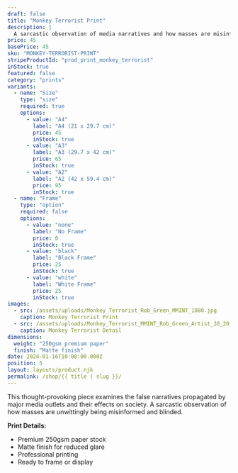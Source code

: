 ```yaml
---
draft: false
title: "Monkey Terrorist Print"
description: |
  A sarcastic observation of media narratives and how masses are misinformed. This piece examines false narratives propagated by major media outlets and their effects on society.
price: 45
basePrice: 45
sku: "MONKEY-TERRORIST-PRINT"
stripeProductId: "prod_print_monkey_terrorist"
inStock: true
featured: false
category: "prints"
variants:
  - name: "Size"
    type: "size"
    required: true
    options:
      - value: "A4"
        label: "A4 (21 x 29.7 cm)"
        price: 45
        inStock: true
      - value: "A3"
        label: "A3 (29.7 x 42 cm)"
        price: 65
        inStock: true
      - value: "A2"
        label: "A2 (42 x 59.4 cm)"
        price: 95
        inStock: true
  - name: "Frame"
    type: "option"
    required: false
    options:
      - value: "none"
        label: "No Frame"
        price: 0
        inStock: true
      - value: "black"
        label: "Black Frame"
        price: 25
        inStock: true
      - value: "white"
        label: "White Frame"
        price: 25
        inStock: true
images:
  - src: /assets/uploads/Monkey_Terrorist_Rob_Green_MMINT_1080.jpg
    caption: Monkey Terrorist Print
  - src: /assets/uploads/Monkey_Terrorist_MMINT_Rob_Green_Artist_30_20.jpg
    caption: Monkey Terrorist Detail
dimensions:
  weight: "250gsm premium paper"
  finish: "Matte finish"
date: 2024-01-16T10:00:00.000Z
position: 5
layout: layouts/product.njk
permalink: /shop/{{ title | slug }}/
---
```


This thought-provoking piece examines the false narratives propagated by major media outlets and their effects on society. A sarcastic observation of how masses are unwittingly being misinformed and blinded.

**Print Details:**
- Premium 250gsm paper stock
- Matte finish for reduced glare
- Professional printing
- Ready to frame or display